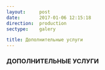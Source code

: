 ```yaml
---
layout:     post
date:       2017-01-06 12:15:18
direction:  production
sectype:    galery

title: Дополнительные услуги 
---
```


<section class="prod_content">
    <div class="container">
        <div class="devide-block col-md-12 col-sm-12">
            <div class="dir_logo_prod"> </div>
        </div>
        <div class="devide-block col-md-12 col-sm-12">
            <h3>ДОПОЛНИТЕЛЬНЫЕ УСЛУГИ</h3> 
        </div>
    </div>  
</section>   
